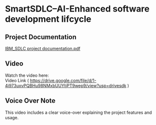 # SmartSDLC–AI-Enhanced software development lifcycle

## Project Documentation  
[IBM_SDLC project documentation.pdf](https://drive.google.com/file/d/1smx06HddTNJ7RjynGCcGxzfoZ4oWsMk5/view?usp=drivesdk)

##  Video  
Watch the  video here:  
 Video Link ( https://drive.google.com/file/d/1-4i973uxvPQBHu98NMxbUUYtjPT9wep9/view?usp=drivesdk )

## Voice Over Note  
This video includes a clear voice-over explaining the project features and usage.
